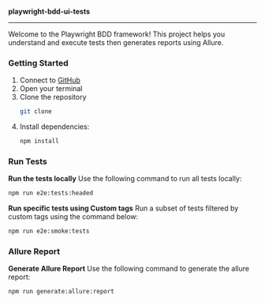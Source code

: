 **playwright-bdd-ui-tests**

-----

Welcome to the Playwright BDD framework! This project helps you understand and execute tests then generates reports using Allure.

### Getting Started

1. Connect to [GitHub](https://github.com/techMAutomation)
2. Open your terminal
3. Clone the repository
    ```bash
    git clone 
    ```
4. Install dependencies:
    ```bash
    npm install 
    ```

### Run Tests

**Run the tests locally**
  Use the following command to run all tests locally:
  ```bash
  npm run e2e:tests:headed
  ```

**Run specific tests using Custom tags**
  Run a subset of tests filtered by custom tags using the command below:
  ```bash
  npm run e2e:smoke:tests
  ```  

### Allure Report

**Generate Allure Report**
  Use the following command to generate the allure report:
  ```bash
  npm run generate:allure:report
  ```
